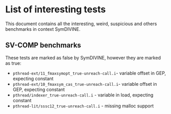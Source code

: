 # List of interesting tests

This document contains all the interesting, weird, suspicious and others benchmarks in context SymDIVINE.

## SV-COMP benchmarks

These tests are marked as false by SymDIVINE, however they are marked as true:

- `pthread-ext/11_fmaxsymopt_true-unreach-call.i`- variable offset in GEP, expecting constant
- `pthread-ext/10_fmaxsym_cas_true-unreach-call.i`- variable offset in GEP, expecting constant
- `pthread/indexer_true-unreach-call.i` - variable in load, expecting constant
- `pthread-lit/sssc12_true-unreach-call.i` - missing malloc support